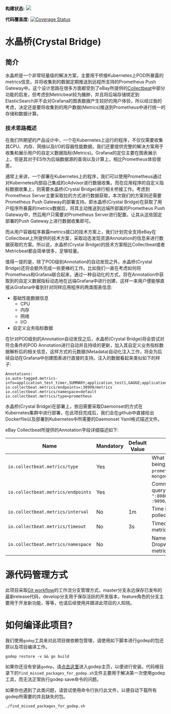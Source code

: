 **构建状态:** ![](https://travis-ci.org/g0194776/crystal-bridge.svg?branch=feature%2Ffirst_edition) 

**代码覆盖度:** [![Coverage Status](https://coveralls.io/repos/github/g0194776/crystal-bridge/badge.svg?branch=master)](https://coveralls.io/github/g0194776/crystal-bridge?branch=feature%2Ffirst_edition)


# 水晶桥(Crystal Bridge)

## 简介
水晶桥是一个非常轻量级的解决方案，主要用于桥接Kubernetes上POD所暴露的metrics信息，并将收集到的数据定期推送到远程所支持的Prometheus Push Gateway中。这个设计思路在很多方面都受到了eBay所提供的[Collectbeat](https://github.com/eBay/collectbeat)中部分功能的启发，但考虑到Metricbeat较为臃肿，并且将后端存储绑定到ElasticSearch并不会对Grafana的图表数据产生较好的用户体验，所以经过我的考虑，决定还是要将收集到的用户数据(Metrics)推送到Prometheus中进行统一的存储和数据计算。

### 技术思路概述
在我们所期望的产品设计中，一个在Kubernetes上运行的程序，不仅仅需要收集其CPU、内存、网络以及I/O的容器性能数据，我们还要提供完整的解决方案用于收集和展示用户的自定义数据指标(Metrics)。Grafana的定位主要在图表展示上，但是其对于ES作为后端数据源的查询以及计算上，相比Prometheus体验很差。

通常上来讲，一个部署在Kubernetes上的程序，我们可以使用Prometheus通过对Kubernetes内部自己集成的cAdvisor进行数据收集。而在应用程序的自定义指标数据收集上，则需要水晶桥(Crystal Bridge)进行相关桥接工作。考虑到Prometheus Server主要采取拉的方式进行数据获取，本次我们的方案则还需要Prometheus Push Gateway的部署支持。即水晶桥(Crystal Bridge)在获取了用户程序所暴露的metrics数据后，将其主动推送到远端所部属的Prometheus Push Gateway中，然后用户只需要对Prometheus Server进行配置，让其从这些固定部署的Push Gateway上进行数据收集即可。

而从用户容器程序暴露metrics接口的技术方案上，我们计划完全支持eBay在Collectbeat上所提供的技术方案，采取动态发现资源Annotation的信息来进行数据获取的方案。所以说，水晶桥(Crystal Bridge)的技术方案相比Collectbeat或者Metricbeat都会简单很多，足够轻量。

值得一提的是，除了POD级别Annotation的自动发现之外，水晶桥(Crystal Bridge)还将会额外完成一些更棒的工作。比如我们一直在考虑如何将Prometheus和Grafana联合起来，通过一种自动化的方式，将在Annotation中获取到的自定义数据指标动态地在远端Grafana中进行创建，这样一来用户便能够直接从Grafana中看到针对同样应用程序的两类图表信息:
- 基础性能数据信息
  - CPU
  - 内存
  - 网络
  - I/O
- 自定义业务指标数据

在针对POD级别的Annotation自动发现之后，水晶桥(Crystal Bridge)将会尝试对符合条件的POD Annotation进行自动并且持续的更新，加入其自定义业务指标数据解析后的相关信息，这样方式的元数据(Metadata)自动化注入工作，将会为后续自动在Grafana中创建图表进行直接的支持。注入的数据看起来类似如下的样子:

```text
Annotations:
io.auto-tagged.metrics-info=application_test_timer,SUMMARY;application_test1,GAUGE;application_test2,GAUGE;application_test3,GAUGE;application_test_histogram,SUMMARY;
io.collectbeat.metrics/endpoints=:30999/metrics
io.collectbeat.metrics/namespace=default
io.collectbeat.metrics/type=prometheus
```

水晶桥(Crystal Bridge)在部署上，依旧需要采取Daemonset的方式在Kubernetes集群中进行部署，在此项目完成后，我们会在github中直接给出Dockerfile以及部署到Kubernetes中所需要的Daemonset Yaml格式描述文件。

eBay Collectbeat所提供的Annotation字段详细描述如下:

  Name | Mandatory | Default Value | Description
  --- | --- | --- | ---
  `io.collectbeat.metrics/type` | Yes|  | What the format of the metrics being exposed is. Ex: `prometheus`, `dropwizard`, `mongodb`
  `io.collectbeat.metrics/endpoints` | Yes | | Comma separated locations to query the metrics from. Ex: `":8080/metrics, :9090/metrics"`
  `io.collectbeat.metrics/interval` | No | 1m | Time interval for metrics to be polled. Ex: `10m`, `1m`, `10s`
  `io.collectbeat.metrics/timeout` | No | 3s | Timeout duration for polling metrics. Ex: `10s`, `1m`
`io.collectbeat.metrics/namespace` | No | | Namespace to be provided for Dropwizard/Prometheus/HTTP metricsets.

# 源代码管理方式
此项目采取[Git workflow](https://www.atlassian.com/git/tutorials/comparing-workflows/gitflow-workflow)的工作流分支管理方式，master分支永远保存已发布的最新release代码，develop分支用于保存活跃的开发版本，feature角色的分支主要用于开发新功能，等等，也请后续使用并跟进此项目的人知晓。

# 如何编译此项目?
我们使用`godep`工具来对此项目做依赖包管理，请使用如下脚本进行godep的包还原以及项目编译工作。

```shell
godep restore -v && go build
```

如果你还没有安装`godep`，请[点击这里](https://github.com/tools/godep)进入godep主页，以便进行安装。代码根目录下的`find_missed_packages_for_godep.sh`文件主要用于解决第一次使用godep工具，而无法正常执行godep save命令的问题。

如果你也遇到了此类问题，请尝试使用命令行执行此文件，以便自动下载所有godep所需要的并且缺失的包。
```shell
./find_missed_packages_for_godep.sh
```
